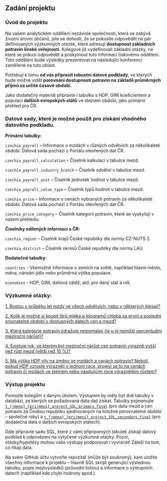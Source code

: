 ## Zadání projektu

### Úvod do projektu

Na vašem analytickém oddělení nezávislé společnosti, která se zabývá životní úrovní občanů, jste se dohodli, že se pokusíte odpovědět na pár definovaných výzkumných otázek, které adresují **dostupnost základních potravin široké veřejnosti.** Kolegové již vydefinovali základní otázky, na které se pokusí odpovědět a poskytnout tuto informaci tiskovému oddělení. Toto oddělení bude výsledky prezentovat na následující konferenci zaměřené na tuto oblast.

Potřebují k tomu **od vás připravit robustní datové podklady**, ve kterých bude možné vidět **porovnání dostupnosti potravin na základě průměrných příjmů za určité časové období.**

Jako dodatečný materiál připravte i tabulku s HDP, GINI koeficientem a populací **dalších evropských států** ve stejném období, jako primární přehled pro ČR.

### Datové sady, které je možné použít pro získání vhodného datového podkladu.

**Primární tabulky:**

`czechia_payroll` – Informace o mzdách v různých odvětvích za několikaleté období. Datová sada pochází z Portálu otevřených dat ČR.

`czechia_payroll_calculation` – Číselník kalkulací v tabulce mezd.

`czechia_payroll_industry_branch` – Číselník odvětví v tabulce mezd.

`czechia_payroll_unit` – Číselník jednotek hodnot v tabulce mezd.

`czechia_payroll_value_type` – Číselník typů hodnot v tabulce mezd.

`czechia_price` – Informace o cenách vybraných potravin za několikaleté období. Datová sada pochází z Portálu otevřených dat ČR.

`czechia_price_category` – Číselník kategorií potravin, které se vyskytují v našem přehledu.

**Číselníky sdílených informací o ČR:**

`czechia_region` – Číselník krajů České republiky dle normy CZ-NUTS 2.

`czechia_district` – Číselník okresů České republiky dle normy LAU.

**Dodatečné tabulky:**

`countries` - Všemožné informace o zemích na světě, například hlavní město, měna, národní jídlo nebo průměrná výška populace.

`economies` - HDP, GINI, daňová zátěž, atd. pro daný stát a rok.

### Výzkumné otázky:

  [1. Rostou v průběhu let mzdy ve všech odvětvích, nebo v některých klesají?](task_1.sql) 

  [2. Kolik je možné si koupit litrů mléka a kilogramů chleba za první a poslední srovnatelné období v dostupných datech cen a mezd?](task_2.sql)

  [3. Která kategorie potravin zdražuje nejpomaleji (je u ní nejnižší percentuální meziroční nárůst)?](task_3.sql)

  [4. Existuje rok, ve kterém byl meziroční nárůst cen potravin výrazně vyšší než růst mezd (větší než 10 %)?](task_4.sql)

  [5. Má výška HDP vliv na změny ve mzdách a cenách potravin? Neboli, pokud HDP vzroste výrazněji v jednom roce, projeví se to na cenách potravin či mzdách ve stejném nebo násdujícím roce výraznějším růstem?](task_5.sql)

### Výstup projektu

Pomozte kolegům s daným úkolem. Výstupem by měly být dvě tabulky v databázi, ze kterých se požadovaná data dají získat. Tabulky pojmenujte [`t_{jmeno}_{prijmeni}_project_SQL_primary_final`](primary_table.sql) (pro data mezd a cen potravin za Českou republiku sjednocených na totožné porovnatelné období – společné roky) a [`t_{jmeno}_{prijmeni}_project_SQL_secondary_final`](secondary_table.sql) (pro dodatečná data o dalších evropských státech).

Dále připravte sadu SQL, které z vámi připravených tabulek získají datový podklad k odpovězení na vytyčené výzkumné otázky. Pozor, otázky/hypotézy mohou vaše výstupy podporovat i vyvracet! Záleží na tom, co říkají data.

Na svém GitHub účtu vytvořte repozitář (může být soukromý), kam uložíte všechny informace k projektu – hlavně SQL skript generující výslednou tabulku, popis mezivýsledků (průvodní listinu) a informace o výstupních datech (například kde chybí hodnoty apod.).
